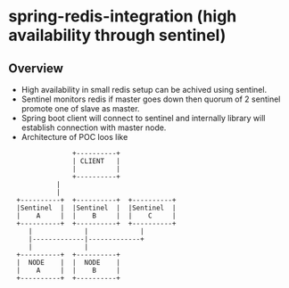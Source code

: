 # spring-redis-integration (high availability through sentinel)

## Overview

* High availability in small redis setup can be achived using sentinel.
* Sentinel monitors redis if master goes down then quorum of 2 sentinel promote one of slave as master.
* Spring boot client will connect to sentinel and internally library will establish connection with master node.
* Architecture of POC loos like 

```
                +----------+  
                | CLIENT   |
                |          |
                +----------+ 
		    |
		    |
  +----------+  +----------+  +----------+ 
  |Sentinel  |  |Sentinel  |  |Sentinel  |
  |    A     |  |    B     |  |    C     |
  +----------+  +----------+  +----------+
     |             |             |
     |-------------|-------------+ 
     |             |
  +----------+  +----------+   
  |  NODE    |  |  NODE    |
  |    A     |  |    B     |
  +----------+  +----------+

```

